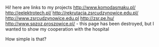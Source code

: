 
Hi!
here are links to my projects
http://www.komodasmaku.pl/
http://eelektrotech.pl/
http://rekrutacja.zsrcudzynowice.edu.pl/
http://www.zsrcudzynowice.edu.pl
http://zsr.pe.hu/
http://www.spzoz.proszowice.pl/ - this page has been destroyed, but I wanted to show my cooperation with the hospital

How simple is that?
